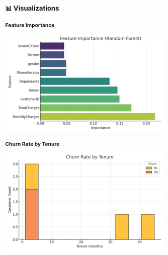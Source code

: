 ## 📊 Visualizations

### Feature Importance
![Feature Importance](feature_importance_en.png)

### Churn Rate by Tenure
![Churn by Tenure](churn_by_tenure_en.png)
